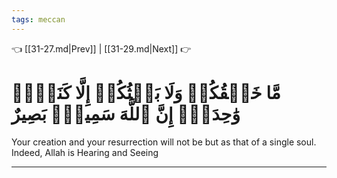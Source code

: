 ```yaml
---
tags: meccan
---
```


👈 [[31-27.md|Prev]] | [[31-29.md|Next]] 👉

# مَّا خَلۡقُكُمۡ وَلَا بَعۡثُكُمۡ إِلَّا كَنَفۡسٖ وَٰحِدَةٍۚ إِنَّ ٱللَّهَ سَمِيعُۢ بَصِيرٌ

Your creation and your resurrection will not be but as that of a single soul. Indeed, Allah is Hearing and Seeing

---

